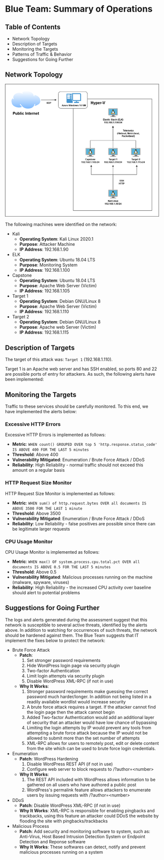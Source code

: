 # Blue Team: Summary of Operations

## Table of Contents
- Network Topology
- Description of Targets
- Monitoring the Targets
- Patterns of Traffic & Behavior
- Suggestions for Going Further

## Network Topology
![topology](images/network_topology.png)

The following machines were identified on the network:
- Kali
  - **Operating System**: Kali Linux 2020.1
  - **Purpose**: Attacker Machine
  - **IP Address**: 192.168.1.90
- ELK
  - **Operating System**: Ubuntu 18.04 LTS
  - **Purpose**: Monitoring System
  - **IP Address**: 192.168.1.100
- Capstone
  - **Operating System**: Ubuntu 18.04 LTS
  - **Purpose**: Apache Web Server (Victim)
  - **IP Address**: 192.168.1.105
- Target 1
  - **Operating System**: Debian GNU/Linux 8
  - **Purpose**: Apache Web Server (Victim)
  - **IP Address**: 192.168.1.110
- Target 2
  - **Operating System**: Debian GNU/Linux 8
  - **Purpose**: Apache web Server (Victim)
  - **IP Address**: 192.168.1.115

## Description of Targets

The target of this attack was: `Target 1` (192.168.1.110).

Target 1 is an Apache web server and has SSH enabled, so ports 80 and 22 are possible ports of entry for attackers. As such, the following alerts have been implemented:

## Monitoring the Targets

Traffic to these services should be carefully monitored. To this end, we have implemented the alerts below:

### Excessive HTTP Errors
Excessive HTTP Errors is implemented as follows:
  - **Metric**: `WHEN count() GROUPED OVER top 5 'http.response.status_code' IS ABOVE 400 FOR THE LAST 5 minutes`
  - **Threshold**: Above 400
  - **Vulnerability Mitigated**: Enumeration / Brute Force Attack / DDoS
  - **Reliability**: High Reliability - normal traffic should not exceed this amount on a regular basis

### HTTP Request Size Monitor
HTTP Request Size Monitor is implemented as follows:
  - **Metric**: `WHEN sum() of http.request.bytes OVER all documents IS ABOVE 3500 FOR THE LAST 1 minute`
  - **Threshold**: Above 3500
  - **Vulnerability Mitigated**: Enumeration / Brute Force Attack / DDoS 
  - **Reliability**: Low Reliability - false positives are possible since there can be legitimate larger requests

### CPU Usage Monitor
CPU Usage Monitor is implemented as follows:
  - **Metric**: `WHEN max() OF system.process.cpu.total.pct OVER all documents IS ABOVE 0.5 FOR THE LAST 5 minutes`
  - **Threshold**: Above 0.5
  - **Vulnerability Mitigated**: Malicious processes running on the machine (malware, spyware, viruses)
  - **Reliability**: High Reliability - the increased CPU activity over baseline should alert to potential problems



## Suggestions for Going Further
The logs and alerts generated during the assessment suggest that this network is susceptible to several active threats, identified by the alerts above. In addition to watching for occurrences of such threats, the network should be hardened against them. The Blue Team suggests that IT implement the fixes below to protect the network:
- Brute Force Attack
  - **Patch**:
    1. Set stronger password requirements
    2. Hide WordPress login page via security plugin
    3. Two-factor Authentication
    4. Limit login attempts via security plugin
    5. Disable WordPress XML-RPC (if not in use)
  - **Why It Works**:
    1. Stronger password requirements make guessing the correct password much harder/longer. In addition not being listed in a readily available wordlist would increase security
    2. A brute force attack requires a target. If the attacker cannot find the login page then the attack cannot begin
    3. Added Two-factor Authentication would add an additional layer of security that an attacker would have low chance of bypassing
    4. Limiting the login attempts by IP would prevent any tools from attempting a brute force attack because the IP would not be allowed to submit more than the set number of attempts
    5. XML-RPC allows for users to remotely post, edit or delete content from the site which can be used to brute force login credentials. 
- Enumeration
  - **Patch**: WordPress Hardening
    1. Disable WordPress REST API (if not in use)
    3. Configure web server to block requests to /?author=\<number\>
  - **Why It Works**:
    1. The REST API included with WordPress allows information to be gathered on all users who have authored a public post 
    3. WordPress's permalink feature allows attackers to enumerate users by issuing requests with /?author=\<number\>
- DDoS
  - **Patch**: Disable WordPress XML-RPC (if not in use)
  - **Why It Works**: XML-RPC is responsible for enabling pingbacks and trackbacks, using this feature an attacker could DDoS the website by flooding the site with pingbacks/trackbacks
- Malicious Process
  - **Patch**: Add security and monitoring software to system, such as: Anti-Virus, Host Based Intrusion Detection System or Endpoint Detection and Reponse software 
  - **Why It Works**: These softwares can detect, notify and prevent malicious processes running on a system
